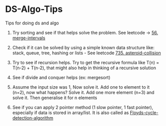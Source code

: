 # DS-Algo-Tips
Tips for doing ds and algo

1. Try sorting and see if that helps solve the problem. See leetcode -> [56. merge-intervals](https://leetcode.com/problems/merge-intervals/)

2. Check if it can be solved by using a simple known data structure like: stack, queue, tree, hashing or lists - See leetcode [735. asteroid-collision](https://leetcode.com/problems/asteroid-collision/)

3. Try to see if recursion helps. Try to get the recursive formula like T(n) = T(n-2) + T(n-2), that might also help in thinking of a recursive solution

4. See if divide and conquer helps (ex: mergesort)

5. Assume the input size was 1, Now solve it. Add one to element to it (n=2), now what happens? Solve it. Add one more element (n=3) and solve it. Then generalise it for n elements

6. See if you can apply 2 pointer method (1 slow pointer, 1 fast pointer), especially if data is stored in array/list. It is also called as [Floyds-cycle-detection-algorithm](https://www.geeksforgeeks.org/detect-loop-in-a-linked-list/)
